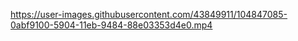 
https://user-images.githubusercontent.com/43849911/104847085-0abf9100-5904-11eb-9484-88e03353d4e0.mp4

